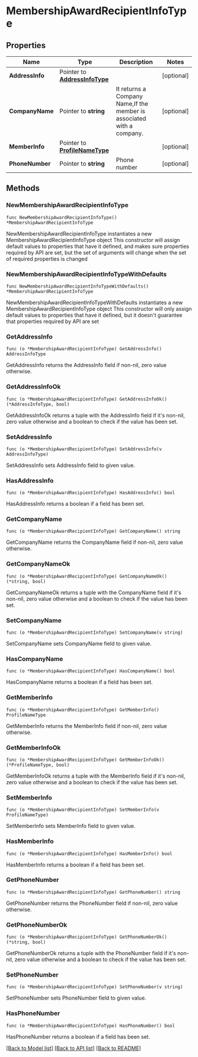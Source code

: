 # MembershipAwardRecipientInfoType

## Properties

Name | Type | Description | Notes
------------ | ------------- | ------------- | -------------
**AddressInfo** | Pointer to [**AddressInfoType**](AddressInfoType.md) |  | [optional] 
**CompanyName** | Pointer to **string** | It returns a Company Name,If the member is associated with a company. | [optional] 
**MemberInfo** | Pointer to [**ProfileNameType**](ProfileNameType.md) |  | [optional] 
**PhoneNumber** | Pointer to **string** | Phone number | [optional] 

## Methods

### NewMembershipAwardRecipientInfoType

`func NewMembershipAwardRecipientInfoType() *MembershipAwardRecipientInfoType`

NewMembershipAwardRecipientInfoType instantiates a new MembershipAwardRecipientInfoType object
This constructor will assign default values to properties that have it defined,
and makes sure properties required by API are set, but the set of arguments
will change when the set of required properties is changed

### NewMembershipAwardRecipientInfoTypeWithDefaults

`func NewMembershipAwardRecipientInfoTypeWithDefaults() *MembershipAwardRecipientInfoType`

NewMembershipAwardRecipientInfoTypeWithDefaults instantiates a new MembershipAwardRecipientInfoType object
This constructor will only assign default values to properties that have it defined,
but it doesn't guarantee that properties required by API are set

### GetAddressInfo

`func (o *MembershipAwardRecipientInfoType) GetAddressInfo() AddressInfoType`

GetAddressInfo returns the AddressInfo field if non-nil, zero value otherwise.

### GetAddressInfoOk

`func (o *MembershipAwardRecipientInfoType) GetAddressInfoOk() (*AddressInfoType, bool)`

GetAddressInfoOk returns a tuple with the AddressInfo field if it's non-nil, zero value otherwise
and a boolean to check if the value has been set.

### SetAddressInfo

`func (o *MembershipAwardRecipientInfoType) SetAddressInfo(v AddressInfoType)`

SetAddressInfo sets AddressInfo field to given value.

### HasAddressInfo

`func (o *MembershipAwardRecipientInfoType) HasAddressInfo() bool`

HasAddressInfo returns a boolean if a field has been set.

### GetCompanyName

`func (o *MembershipAwardRecipientInfoType) GetCompanyName() string`

GetCompanyName returns the CompanyName field if non-nil, zero value otherwise.

### GetCompanyNameOk

`func (o *MembershipAwardRecipientInfoType) GetCompanyNameOk() (*string, bool)`

GetCompanyNameOk returns a tuple with the CompanyName field if it's non-nil, zero value otherwise
and a boolean to check if the value has been set.

### SetCompanyName

`func (o *MembershipAwardRecipientInfoType) SetCompanyName(v string)`

SetCompanyName sets CompanyName field to given value.

### HasCompanyName

`func (o *MembershipAwardRecipientInfoType) HasCompanyName() bool`

HasCompanyName returns a boolean if a field has been set.

### GetMemberInfo

`func (o *MembershipAwardRecipientInfoType) GetMemberInfo() ProfileNameType`

GetMemberInfo returns the MemberInfo field if non-nil, zero value otherwise.

### GetMemberInfoOk

`func (o *MembershipAwardRecipientInfoType) GetMemberInfoOk() (*ProfileNameType, bool)`

GetMemberInfoOk returns a tuple with the MemberInfo field if it's non-nil, zero value otherwise
and a boolean to check if the value has been set.

### SetMemberInfo

`func (o *MembershipAwardRecipientInfoType) SetMemberInfo(v ProfileNameType)`

SetMemberInfo sets MemberInfo field to given value.

### HasMemberInfo

`func (o *MembershipAwardRecipientInfoType) HasMemberInfo() bool`

HasMemberInfo returns a boolean if a field has been set.

### GetPhoneNumber

`func (o *MembershipAwardRecipientInfoType) GetPhoneNumber() string`

GetPhoneNumber returns the PhoneNumber field if non-nil, zero value otherwise.

### GetPhoneNumberOk

`func (o *MembershipAwardRecipientInfoType) GetPhoneNumberOk() (*string, bool)`

GetPhoneNumberOk returns a tuple with the PhoneNumber field if it's non-nil, zero value otherwise
and a boolean to check if the value has been set.

### SetPhoneNumber

`func (o *MembershipAwardRecipientInfoType) SetPhoneNumber(v string)`

SetPhoneNumber sets PhoneNumber field to given value.

### HasPhoneNumber

`func (o *MembershipAwardRecipientInfoType) HasPhoneNumber() bool`

HasPhoneNumber returns a boolean if a field has been set.


[[Back to Model list]](../README.md#documentation-for-models) [[Back to API list]](../README.md#documentation-for-api-endpoints) [[Back to README]](../README.md)


